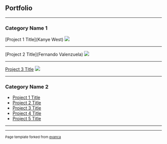 ## Portfolio

---

### Category Name 1 

[Project 1 Title](Kanye West)
<img src="kanye-west-37.jpg?raw=true"/>

---
[Project 2 Title](Fernando Valenzuela)
<img src="fernando.jpg?raw=true"/>

---
[Project 3 Title](Liquify)
<img src="liquid.jpg?raw=true"/>

---

### Category Name 2

- [Project 1 Title](http://example.com/)
- [Project 2 Title](http://example.com/)
- [Project 3 Title](http://example.com/)
- [Project 4 Title](http://example.com/)
- [Project 5 Title](http://example.com/)

---




---
<p style="font-size:11px">Page template forked from <a href="https://github.com/evanca/quick-portfolio">evanca</a></p>
<!-- Remove above link if you don't want to attibute -->
